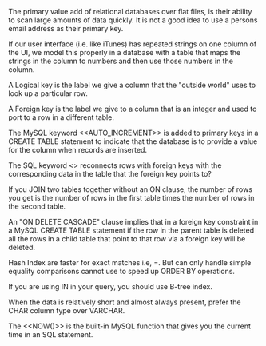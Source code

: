 The primary value add of relational databases over flat files, is their ability to scan large amounts of data quickly.
It is not a good idea to use a persons email address as their primary key.

If our user interface (i.e. like iTunes) has repeated strings on one column of the UI, we model this properly in a database with a table that maps the strings in the column to numbers and then use those numbers in the column.

A Logical key is the label we give a column that the "outside world" uses to look up a particular row.

A Foreign key is the label we give to a column that is an integer and used to port to a row in a different table.


The MySQL keyword <<AUTO_INCREMENT>> is added to primary keys in a CREATE TABLE statement to indicate that the database is to provide a value for the column when records are inserted.


The SQL keyword <<JOIN>> reconnects rows with foreign keys with the corresponding data in the table that the foreign key points to?


If you JOIN two tables together without an ON clause, the number of rows you get is the number of rows in the first table times the number of rows in the second table.


An "ON DELETE CASCADE" clause implies that in a foreign key constraint in a MySQL CREATE TABLE statement if the row in the parent table is deleted all the rows in a child table that point to that row via a foreign key will be deleted.


Hash Index are faster for exact matches i.e, =. But can only handle simple equality comparisons cannot use to speed up ORDER BY operations.

If you are using IN in your query, you should use B-tree index.

When the data is relatively short and almost always present, prefer the CHAR column type over VARCHAR.

The <<NOW()>>  is the built-in MySQL function that gives you the current time in an SQL statement.
